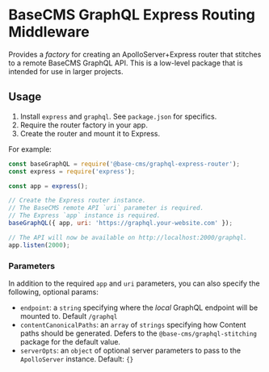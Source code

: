 # BaseCMS GraphQL Express Routing Middleware
Provides a _factory_ for creating an ApolloServer+Express router that stitches to a remote BaseCMS GraphQL API. This is a low-level package that is intended for use in larger projects.

## Usage
1. Install `express` and `graphql`. See `package.json` for specifics.
2. Require the router factory in your app.
3. Create the router and mount it to Express.

For example:
```js
const baseGraphQL = require('@base-cms/graphql-express-router');
const express = require('express');

const app = express();

// Create the Express router instance.
// The BaseCMS remote API `uri` parameter is required.
// The Express `app` instance is required.
baseGraphQL({ app, uri: 'https://graphql.your-website.com' });

// The API will now be available on http://localhost:2000/graphql.
app.listen(2000);

```

### Parameters
In addition to the required `app` and `uri` parameters, you can also specify the following, optional params:
- `endpoint`: a `string` specifying where the _local_ GraphQL endpoint will be mounted to. Default `/graphql`
- `contentCanonicalPaths`: an `array` of `strings` specifying how Content paths should be generated. Defers to the `@base-cms/graphql-stitching` package for the default value.
- `serverOpts`: an `object` of optional server parameters to pass to the `ApolloServer` instance. Default: `{}`
